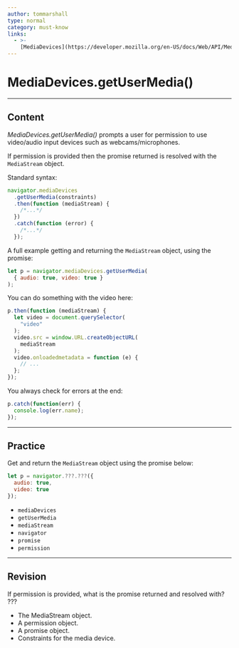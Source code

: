 ```yaml
---
author: tommarshall
type: normal
category: must-know
links:
  - >-
    [MediaDevices](https://developer.mozilla.org/en-US/docs/Web/API/MediaDevices){documentation}
---
```


# MediaDevices.getUserMedia()


---

## Content

*MediaDevices.getUserMedia()* prompts a user for permission to use video/audio input devices such as webcams/microphones.

If permission is provided then the promise returned is resolved with the `MediaStream` object.

Standard syntax:

```javascript
navigator.mediaDevices
  .getUserMedia(constraints)
  .then(function (mediaStream) {
    /*...*/
  })
  .catch(function (error) {
    /*...*/
  });
```

A full example getting and returning the `MediaStream` object, using the promise:

```javascript
let p = navigator.mediaDevices.getUserMedia(
  { audio: true, video: true }
);
```

You can do something with the video here:

```javascript
p.then(function (mediaStream) {
  let video = document.querySelector(
    "video"
  );
  video.src = window.URL.createObjectURL(
    mediaStream
  );
  video.onloadedmetadata = function (e) {
    // ...
  };
});
```

You always check for errors at the end:

```javascript
p.catch(function(err) {
  console.log(err.name);
});
```


---

## Practice

Get and return the `MediaStream` object using the promise below:

```javascript
let p = navigator.???.???({
  audio: true,
  video: true
});
```

* `mediaDevices`
* `getUserMedia`
* `mediaStream`
* `navigator`
* `promise`
* `permission`


---

## Revision

If permission is provided, what is the
promise returned and resolved with? ???

* The MediaStream object.
* A permission object.
* A promise object.
* Constraints for the media device.
